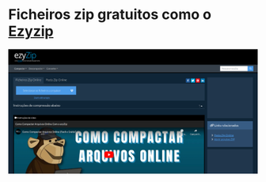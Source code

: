 # Ficheiros zip gratuitos como o [Ezyzip](https://www.ezyzip.com/compacte-ficheiros-em-zip-online.html)

![Ezyzip](ezyzip.png)